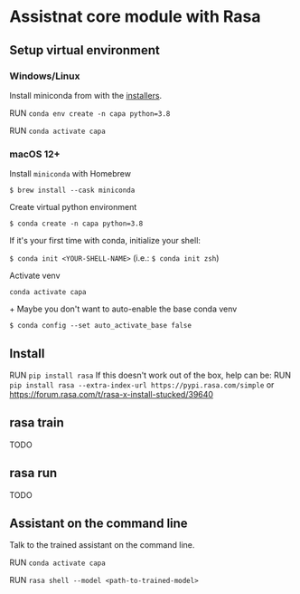 # Assistnat core module with Rasa

## Setup virtual environment

### Windows/Linux

Install miniconda from with the [installers](https://docs.conda.io/en/latest/miniconda.html).

RUN `conda env create -n capa python=3.8`

RUN `conda activate capa`


### macOS 12+

Install `miniconda` with Homebrew

`$ brew install --cask miniconda`

Create virtual python environment

`$ conda create -n capa python=3.8`

If it's your first time with conda, initialize your shell:

`$ conda init <YOUR-SHELL-NAME>` (i.e.: `$ conda init zsh`)

Activate venv

`conda activate capa`

\+ Maybe you don't want to auto-enable the base conda venv

`$ conda config --set auto_activate_base false`


## Install

RUN `pip install rasa`
If this doesn't work out of the box, help can be:
RUN `pip install rasa --extra-index-url https://pypi.rasa.com/simple`
or <https://forum.rasa.com/t/rasa-x-install-stucked/39640>

## rasa train

TODO

## rasa run

TODO

## Assistant on the command line

Talk to the trained assistant on the command line.

RUN `conda activate capa`

RUN `rasa shell --model <path-to-trained-model>`
